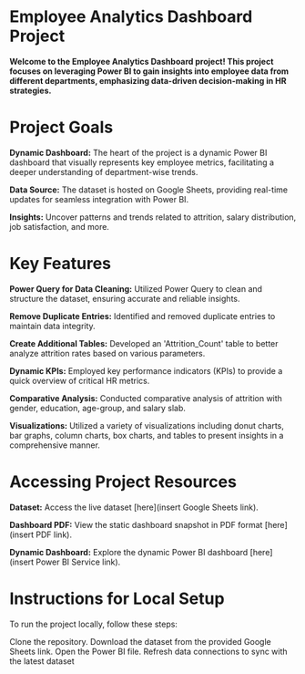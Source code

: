 # Employee Analytics Dashboard Project

**Welcome to the Employee Analytics Dashboard project! This project focuses on leveraging Power BI to gain insights into employee data from different departments, 
emphasizing data-driven decision-making in HR strategies.**

# Project Goals
**Dynamic Dashboard:** The heart of the project is a dynamic Power BI dashboard that visually represents key employee metrics, facilitating a deeper understanding of department-wise trends.

**Data Source:** The dataset is hosted on Google Sheets, providing real-time updates for seamless integration with Power BI.

**Insights:** Uncover patterns and trends related to attrition, salary distribution, job satisfaction, and more.

# Key Features
**Power Query for Data Cleaning:** Utilized Power Query to clean and structure the dataset, ensuring accurate and reliable insights.

**Remove Duplicate Entries:** Identified and removed duplicate entries to maintain data integrity.

**Create Additional Tables:** Developed an 'Attrition_Count' table to better analyze attrition rates based on various parameters.

**Dynamic KPIs:** Employed key performance indicators (KPIs) to provide a quick overview of critical HR metrics.

**Comparative Analysis:** Conducted comparative analysis of attrition with gender, education, age-group, and salary slab.

**Visualizations:** Utilized a variety of visualizations including donut charts, bar graphs, column charts, box charts, and tables to present insights in a comprehensive manner.

# Accessing Project Resources
**Dataset:** Access the live dataset [here](insert Google Sheets link).

**Dashboard PDF:** View the static dashboard snapshot in PDF format [here](insert PDF link).

**Dynamic Dashboard:** Explore the dynamic Power BI dashboard [here](insert Power BI Service link).

# Instructions for Local Setup
To run the project locally, follow these steps:

Clone the repository.
Download the dataset from the provided Google Sheets link.
Open the Power BI file.
Refresh data connections to sync with the latest dataset
